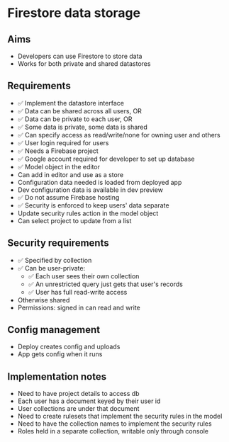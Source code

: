 Firestore data storage
======================

Aims
----

- Developers can use Firestore to store data
- Works for both private and shared datastores


Requirements
------------


- ✅ Implement the datastore interface
- ✅ Data can be shared across all users, OR
- ✅ Data can be private to each user, OR
- ✅ Some data is private, some data is shared
- ✅ Can specify access as read/write/none for owning user and others
- ✅ User login required for users
- ✅ Needs a Firebase project
- ✅ Google account required for developer to set up database
- ✅ Model object in the editor
- Can add in editor and use as a store
- Configuration data needed is loaded from deployed app
- Dev configuration data is available in dev preview
- ✅ Do not assume Firebase hosting
- ✅ Security is enforced to keep users' data separate
- Update security rules action in the model object
- Can select project to update from a list

Security requirements
---------------------

- ✅ Specified by collection
- ✅ Can be user-private: 
  - ✅ Each user sees their own collection
  - ✅ An unrestricted query just gets that user's records
  - ✅ User has full read-write access
- Otherwise shared
- Permissions: signed in can read and write

Config management
-----------------

- Deploy creates config and uploads
- App gets config when it runs



Implementation notes
--------------------

- Need to have project details to access db
- Each user has a document keyed by their user id
- User collections are under that document
- Need to create rulesets that implement the security rules in the model
- Need to have the collection names to implement the security rules
- Roles held in a separate collection, writable only through console